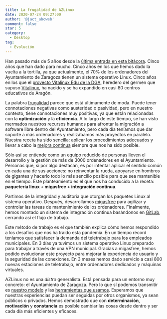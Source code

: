 ```yaml
---
title: La frugalidad de AZLinux
date: 2020-07-24 09:27:00
author: '@jact_abcweb'
comment: false
star: 5
category:
  - Desktop
tag:
  - Evolución
---
```


Han pasado más de 5 años desde la [última entrada en esta bitácora](2015-03-30-pese-a-todo-seguimos-ahi). Cinco años que han dado para mucho. Cinco años en los que hemos dado la vuelta a la tortilla, ya que actualmente, el 70% de los ordenadores del Ayuntamiento de Zaragoza tienen un sistema operativo Linux. Cinco años en los que el [proyecto Vitalinux Edu de la DGA](https://wiki.vitalinux.educa.aragon.es/), heredero del germen que supuso [Vitalinux](https://es.wikipedia.org/wiki/Vitalinux), ha nacido y se ha expandido en casi 80 centros educativos de Aragón.

La palabra [frugalidad](https://es.wikipedia.org/wiki/Frugalidad) parece que está últimamente de moda. Puede tener connotaciones negativas como austeridad o pasividad, pero en nuestro contexto, tiene connotaciones muy positivas, ya que están relacionadas con la **optimización** y la **eficiencia**. A lo largo de este tiempo, se han visto mermados nuestros recursos humanos para afrontar la migración a software libre dentro del Ayuntamiento, pero cada día teníamos que dar soporte a más ordenadores y realizábamos más proyectos en paralelo. Nuestra receta ha sido sencilla: aplicar los procedimientos adecuados y llevar a cabo la [mejora continua](https://es.wikipedia.org/wiki/Proceso_de_mejora_continua) siempre que nos ha sido posible.

Sólo así se entiende como un equipo reducido de personas lleven el desarrollo y la gestión de más de 3000 ordenadores en el Ayuntamiento. Personas que, si por algo destacan, es por intentar aplicar el sentido común en cada una de sus acciones: no reinventar la rueda, apoyarse en hombros de gigantes y hacerlo todo lo más sencillo posible para que sea mantenible en el tiempo. Este planteamiento es el que nos ha conducido a la receta: **paquetería linux + migasfree + integración continua**.

Partimos de la integridad y auditoría que otorgan los paquetes Linux al sistema operativo. Después, desarrollamos [migasfree](http://migasfree.org/) para agilizar y controlar las tareas de mantenimiento de los ordenadores. Finalmente, hemos montado un sistema de integración continua basándonos en [GitLab](https://about.gitlab.com/), cerrando así el flujo de trabajo.

Este método de trabajo es el que también explica cómo hemos respondido a los desafíos que nos ha traído esta pandemia. En un tiempo récord teníamos que satisfacer la demanda del teletrabajo para los empleados municipales. En 3 días ya tuvimos un sistema operativo Linux preparado para trabajar a través de una VPN municipal. Gracias a migasfree, hemos podido evolucionar este proyecto para mejorar la experiencia de usuario y la seguridad de las conexiones. En 3 meses hemos dado servicio a casi 800 nuevas estaciones de teletrabajo, entre ordenadores dedicados y máquinas virtuales.

AZLinux no es una _distro_ generalista. Está pensada para un entorno muy concreto: el Ayuntamiento de Zaragoza. Pero lo que sí podemos transmitir es [nuestro modelo](https://speakerdeck.com/jact/azlinux-vitalinux-y-paqueteria-deb) y las [herramientas que usamos](https://speakerdeck.com/jact/migasfree-experiences-1). Esperamos que nuestras experiencias puedan ser seguidas por otros organismos, ya sean públicos o privados. Hemos demostrado que con **determinación**, **motivación** y **constancia** es posible cambiar las cosas desde dentro y ser cada día más eficientes y eficaces.
